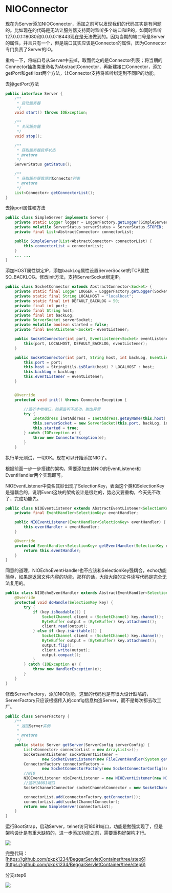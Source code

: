 # NIOConnector

现在为Server添加NIOConnector，添加之前可以发现我们的代码其实是有问题的。比如现在的代码是无法让服务器支持同时监听多个端口和IP的，如同时监听 127.0.0.1:18080和0.0.0.0:18443现在是无法做到的。因为当期的端口号是Server的属性，并且只有一个，但是端口其实应该是Connector的属性，因为Connector专门负责了Server的IO。

重构一下，将端口号从Server中去掉，取而代之的是Connector列表；将当期的Connector抽象类重命名为AbstractConnector，再新建接口Connector，添加getPort和getHost两个方法，让Connector支持将监听绑定到不同IP的功能。

去掉getPort方法

```java
public interface Server {
    /**
     * 启动服务器
     */
    void start() throws IOException;

    /**
     * 关闭服务器
     */
    void stop();

    /**
     * 获取服务器启停状态
     * @return
     */
    ServerStatus getStatus();

    /**
     * 获取服务器管理的Connector列表
     * @return
     */
    List<Connector> getConnectorList();
}
```

去掉port属性和方法

```java
public class SimpleServer implements Server {
    private static Logger logger = LoggerFactory.getLogger(SimpleServer.class);
    private volatile ServerStatus serverStatus = ServerStatus.STOPED;
    private final List<AbstractConnector> connectorList;

    public SimpleServer(List<AbstractConnector> connectorList) {
        this.connectorList = connectorList;
    }
    ... ...
}
```

添加HOST属性绑定IP，添加backLog属性设置ServerSocket的TCP属性SO\_BACKLOG。修改init方法，支持ServerSocket绑定IP。

```java
public class SocketConnector extends AbstractConnector<Socket> {
    private static final Logger LOGGER = LoggerFactory.getLogger(SocketConnector.class);
    private static final String LOCALHOST = "localhost";
    private static final int DEFAULT_BACKLOG = 50;
    private final int port;
    private final String host;
    private final int backLog;
    private ServerSocket serverSocket;
    private volatile boolean started = false;
    private final EventListener<Socket> eventListener;

    public SocketConnector(int port, EventListener<Socket> eventListener) {
        this(port, LOCALHOST, DEFAULT_BACKLOG, eventListener);
    }

    public SocketConnector(int port, String host, int backLog, EventListener<Socket> eventListener) {
        this.port = port;
        this.host = StringUtils.isBlank(host) ? LOCALHOST : host;
        this.backLog = backLog;
        this.eventListener = eventListener;
    }


    @Override
    protected void init() throws ConnectorException {

        //监听本地端口，如果监听不成功，抛出异常
        try {
            InetAddress inetAddress = InetAddress.getByName(this.host);
            this.serverSocket = new ServerSocket(this.port, backLog, inetAddress);
            this.started = true;
        } catch (IOException e) {
            throw new ConnectorException(e);
        }
    }
```

执行单元测试，一切OK。现在可以开始添加NIO了。

根据前面一步一步搭建的架构，需要添加支持NIO的EventListener和EventHandler两个实现即可。

NIOEventListener中莫名其妙出现了SelectionKey，表面这个类和SelectionKey是强耦合的，说明Event这块的架构设计是很烂的，势必又要重构，今天先不改了，完成功能先。

```java
public class NIOEventListener extends AbstractEventListener<SelectionKey> {
    private final EventHandler<SelectionKey> eventHandler;

    public NIOEventListener(EventHandler<SelectionKey> eventHandler) {
        this.eventHandler = eventHandler;
    }

    @Override
    protected EventHandler<SelectionKey> getEventHandler(SelectionKey event) {
        return this.eventHandler;
    }
}
```

同意的道理，NIOEchoEventHandler也不应该和SelectionKey强耦合，echo功能简单，如果是返回文件内容的功能，那样的话，大段大段的文件读写代码是完全无法复用的。

```java
public class NIOEchoEventHandler extends AbstractEventHandler<SelectionKey> {
    @Override
    protected void doHandle(SelectionKey key) {
        try {
            if (key.isReadable()) {
                SocketChannel client = (SocketChannel) key.channel();
                ByteBuffer output = (ByteBuffer) key.attachment();
                client.read(output);
            } else if (key.isWritable()) {
                SocketChannel client = (SocketChannel) key.channel();
                ByteBuffer output = (ByteBuffer) key.attachment();
                output.flip();
                client.write(output);
                output.compact();
            }
        } catch (IOException e) {
            throw new HandlerException(e);
        }
    }
}
```

修改ServerFactory，添加NIO功能，这里的代码也是有很大设计缺陷的，ServerFactory只应该根据传入的config信息构造Server，而不是每次都去改工厂。

```java
public class ServerFactory {
    /**
     * 返回Server实例
     *
     * @return
     */
    public static Server getServer(ServerConfig serverConfig) {
        List<Connector> connectorList = new ArrayList<>();
        SocketEventListener socketEventListener =
                new SocketEventListener(new FileEventHandler(System.getProperty("user.dir")));
        ConnectorFactory connectorFactory =
                new SocketConnectorFactory(new SocketConnectorConfig(serverConfig.getPort()), socketEventListener);
        //NIO
        NIOEventListener nioEventListener = new NIOEventListener(new NIOEchoEventHandler());
        //监听18081端口
        SocketChannelConnector socketChannelConnector = new SocketChannelConnector(18081,nioEventListener);

        connectorList.add(connectorFactory.getConnector());
        connectorList.add(socketChannelConnector);
        return new SimpleServer(connectorList);
    }
}
```

运行BootStrap，启动Server，telnet访问18081端口，功能是勉强实现了，但是架构设计是有重大缺陷的，进一步添加功能之前，需要重构好架构才行。

![](/assets/nio-echo-server.jpg)

完整代码：[https://github.com/pkpk1234/BeggarServletContainer/tree/step6](https://github.com/pkpk1234/BeggarServletContainer/tree/step6)

分支step6

![](/assets/git-br-step6.jpg)

